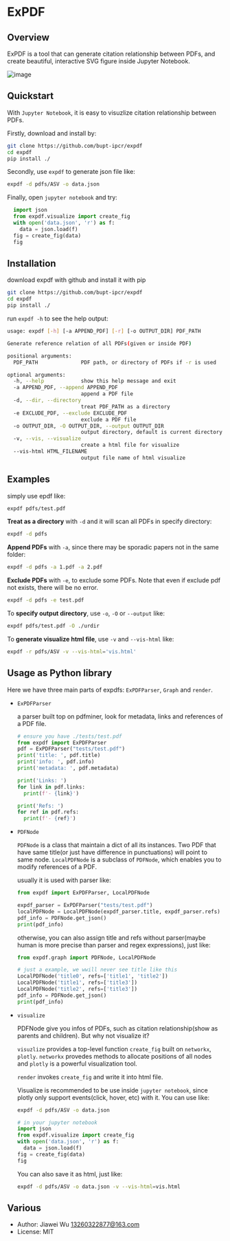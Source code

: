 # ExPDF

## Overview

ExPDF is a tool that can generate citation relationship between PDFs, and create beautiful, interactive SVG figure inside Jupyter Notebook.  

![image](https://user-images.githubusercontent.com/38694199/81917751-2ef60000-9608-11ea-9c83-98f45010a5e7.png)

## Quickstart

With `Jupyter Notebook`, it is easy to visuzlize citation relationship between PDFs.  

Firstly, download and install by:

```bash
git clone https://github.com/bupt-ipcr/expdf
cd expdf
pip install ./
```

Secondly, use `expdf` to generate json file like:

```bash
expdf -d pdfs/ASV -o data.json
```

Finally, open `jupyter notebook` and try:

```python
  import json
  from expdf.visualize import create_fig
  with open('data.json', 'r') as f:
    data = json.load(f)
  fig = create_fig(data)
  fig
```

## Installation

download expdf with github and install it with pip

```bash
git clone https://github.com/bupt-ipcr/expdf
cd expdf
pip install ./
```

run `expdf -h` to see the help output:

```bash
usage: expdf [-h] [-a APPEND_PDF] [-r] [-o OUTPUT_DIR] PDF_PATH

Generate reference relation of all PDFs(given or inside PDF)

positional arguments:
  PDF_PATH              PDF path, or directory of PDFs if -r is used

optional arguments:
  -h, --help            show this help message and exit
  -a APPEND_PDF, --append APPEND_PDF
                        append a PDF file
  -d, --dir, --directory
                        treat PDF_PATH as a directory
  -e EXCLUDE_PDF, --exclude EXCLUDE_PDF
                        exclude a PDF file
  -o OUTPUT_DIR, -O OUTPUT_DIR, --output OUTPUT_DIR
                        output directory, default is current directory
  -v, --vis, --visualize
                        create a html file for visualize
  --vis-html HTML_FILENAME
                        output file name of html visualize
```

## Examples

simply use epdf like:

```bash
expdf pdfs/test.pdf
```

**Treat as a directory** with `-d` and it will scan all PDFs in specify directory:

```bash
expdf -d pdfs
```

**Append PDFs** with `-a`, since there may be sporadic papers not in the same folder:

```bash
expdf -d pdfs -a 1.pdf -a 2.pdf
```

**Exclude PDFs** with `-e`, to exclude some PDFs. Note that even if exclude pdf not exists,
there will be no error.

```bash
expdf -d pdfs -e test.pdf
```

To **specify output directory**, use `-o`, `-O` or `--output` like:

```bash
expdf pdfs/test.pdf -O ./urdir
```

To **generate visualize html file**, use `-v` and `--vis-html` like:

```bash
expdf -r pdfs/ASV -v --vis-html='vis.html'
```
## Usage as Python library

Here we have three main parts of expdfs: `ExPDFParser`, `Graph` and `render`.

- `ExPDFParser`

  a parser built top on pdfminer, look for metadata, links and references of a PDF file.

  ```python
  # ensure you have ./tests/test.pdf
  from expdf import ExPDFParser
  pdf = ExPDFParser("tests/test.pdf")
  print('title: ', pdf.title)
  print('info: ', pdf.info)
  print('metadata: ', pdf.metadata)
  
  print('Links: ')
  for link in pdf.links:
    print(f'- {link}')

  print('Refs: ')
  for ref in pdf.refs:
    print(f'- {ref}')
  ```

- `PDFNode`

  `PDFNode` is a class that maintain a dict of all its instances. Two PDF that have same title(or just have difference in punctuations) will point to same node.
  `LocalPDFNode` is a subclass of `PDFNode`, which enables you to modify references of a PDF.

  usually it is used with parser like:

  ````python
  from expdf import ExPDFParser, LocalPDFNode
  
  expdf_parser = ExPDFParser("tests/test.pdf")
  localPDFNode = LocalPDFNode(expdf_parser.title, expdf_parser.refs)
  pdf_info = PDFNode.get_json()
  print(pdf_info)
  ````

  otherwise, you can also assign title and refs without parser(maybe human is more precise than parser and regex expressions), just like:

  ```python
  from expdf.graph import PDFNode, LocalPDFNode
  
  # just a example, we wwill never see title like this
  LocalPDFNode('title0', refs=['title1', 'title2'])
  LocalPDFNode('title1', refs=['title3'])
  LocalPDFNode('title2', refs=['title3'])
  pdf_info = PDFNode.get_json()
  print(pdf_info)
  ```

- `visualize`

  PDFNode give you infos of PDFs, such as citation relationship(show as parents and children). But why not visualize it?

  `visuzlize` provides a top-level function `create_fig` built on `networkx`, `plotly`. `networkx` provedes methods to  allocate positions
  of all nodes and `plotly` is a powerful visualization tool.

  `render` invokes `create_fig` and write it into html file.

  Visualize is recommended to be use inside `jupyter notebook`, since plotly only support events(click, hover, etc) with it.  You can use like:

  ```bash
  expdf -d pdfs/ASV -o data.json
  ```

  ```python
  # in your jupyter notebook
  import json
  from expdf.visualize import create_fig
  with open('data.json', 'r') as f:
    data = json.load(f)
  fig = create_fig(data)
  fig
  ```

  You can also save it as html, just like:

  ```bash
  expdf -d pdfs/ASV -o data.json -v --vis-html=vis.html
  ```

## Various

- Author: Jiawei Wu <13260322877@163.com>
- License: MIT
